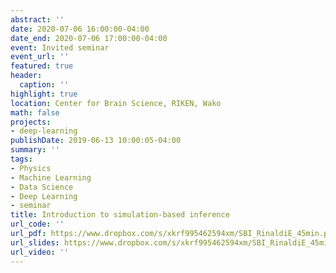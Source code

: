 ```yaml
---
abstract: ''
date: 2020-07-06 16:00:00-04:00
date_end: 2020-07-06 17:00:00-04:00
event: Invited seminar
event_url: ''
featured: true
header:
  caption: ''
highlight: true
location: Center for Brain Science, RIKEN, Wako
math: false
projects:
- deep-learning
publishDate: 2019-06-13 10:00:05-04:00
summary: ''
tags:
- Physics
- Machine Learning
- Data Science
- Deep Learning
- seminar
title: Introduction to simulation-based inference
url_code: ''
url_pdf: https://www.dropbox.com/s/xkrf995462594xm/SBI_RinaldiE_45min.pdf?dl=0
url_slides: https://www.dropbox.com/s/xkrf995462594xm/SBI_RinaldiE_45min.pdf?dl=0
url_video: ''
---
```


